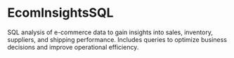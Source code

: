 # EcomInsightsSQL
SQL analysis of e-commerce data to gain insights into sales, inventory, suppliers, and shipping performance. Includes queries to optimize business decisions and improve operational efficiency.
